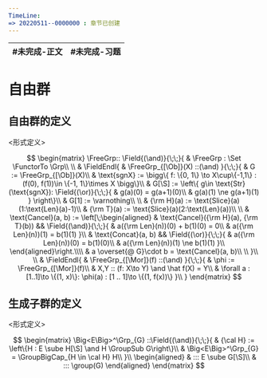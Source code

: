 ```yaml
---
TimeLine: 
=> 20220511--0000000 : 章节已创建
---
```

| #未完成-正文 | #未完成-习题 |
| ------------ | ------------ |

# 自由群

## 自由群的定义

\<形式定义\>

$$
\begin{matrix}
\FreeGrp::
\Field{(\and)}{\;\;}{
    & \FreeGrp : \Set \FunctorTo \Grp\\
    \\
    & \FieldEndl{
        & \FreeGrp_{[\Ob]}(X) ::(\and)
    }{\;\;}{
        & G := \FreeGrp_{[\Ob]}(X)\\
        & \text{sgnX} := \bigg\{
            f: \{0, 1\} \to X\cup\{-1,1\} : 
            (f(0), f(1))\in \{-1, 1\}\times X
        \bigg\}\\
        & G[\S] := \left\{
            g\in \text{Str}(\text{sgnX}):
            \Field{(\or)}{\;\;}{
                & g(a)(0) = g(a+1)(0)\\
                & g(a)(1) \ne g(a+1)(1)
            }
        \right\}\\
        & G[1] := \varnothing\\
        \\
        & {\rm H}(a) := \text{Slice}(a)(1:\text{Len}(a)-1)\\
        & {\rm T}(a) := \text{Slice}(a)(2:\text{Len}(a))\\
        \\
        & \text{Cancel}(a, b) := 
        \left[\;\begin{aligned}
            & \text{Cancel}({\rm H}(a), {\rm T}(b))
            && \Field{(\and)}{\;\;}{
                & a({\rm Len}(n))(0) + b(1)(0) = 0\\
                & a({\rm Len}(n))(1) = b(1)(1)
            }\\
            & \text{Concat}(a, b)
            && \Field{(\or)}{\;\;}{
                & a({\rm Len}(n))(0) = b(1)(0)\\
                & a({\rm Len}(n))(1) \ne b(1)(1)
            }\\
        \end{aligned}\right.\\\\
        & a \overset{@ G}\cdot b = \text{Cancel}(a, b)\\
        \\
    }\\
    \\
    & \FieldEndl{
        & \FreeGrp_{[\Mor]}(f) ::(\and)
    }{\;\;}{
        & \phi := \FreeGrp_{[\Mor]}(f)\\
        & X,Y :: (f: X\to Y) \and \hat f(X) = Y\\
        & \forall a : [1..1]\to \{(1, x)\}: \phi(a) : [1 .. 1]\to \{(1, f(x))\} 
    }\\
}
\end{matrix}
$$

## 生成子群的定义

\<形式定义\>

$$
\begin{matrix}
\Big<E\Big>^\Grp_{G} 
::\Field{(\and)}{\;\;}{
    & {\cal H} := \left\{H : E \sube H[\S] \and H \GroupSub G\right\}\\
    & \Big<E\Big>^\Grp_{G} = \GroupBigCap_{H \in \cal H} H\\
}\\
\begin{aligned}
& ::: E \sube G[\S]\\
& ::: \group(G)
\end{aligned}
\end{matrix}
$$
